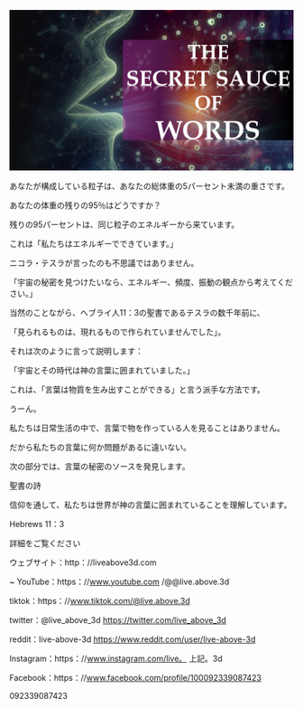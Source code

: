 ![Video cover image](../cover.jpeg "cover-photo")

あなたが構成している粒子は、あなたの総体重の5パーセント未満の重さです。

あなたの体重の残りの95％はどうですか？

残りの95パーセントは、同じ粒子のエネルギーから来ています。

これは「私たちはエネルギーでできています。」

ニコラ・テスラが言ったのも不思議ではありません。

「宇宙の秘密を見つけたいなら、エネルギー、頻度、振動の観点から考えてください。」

当然のことながら、ヘブライ人11：3の聖書であるテスラの数千年前に、

「見られるものは、現れるもので作られていませんでした」。

それは次のように言って説明します：

「宇宙とその時代は神の言葉に囲まれていました。」

これは、「言葉は物質を生み出すことができる」と言う派手な方法です。

うーん。

私たちは日常生活の中で、言葉で物を作っている人を見ることはありません。

だから私たちの言葉に何か問題があるに違いない。

次の部分では、言葉の秘密のソースを発見します。

聖書の詩

信仰を通して、私たちは世界が神の言葉に囲まれていることを理解しています。

Hebrews 11：3

詳細をご覧ください

ウェブサイト：http：//liveabove3d.com

~ YouTube：https：//www.youtube.com /@@live.above.3d

tiktok：https：//www.tiktok.com/@live.above.3d

twitter：@live_above_3d https://twitter.com/live_above_3d

reddit：live-above-3d https://www.reddit.com/user/live-above-3d

Instagram：https：//www.instagram.com/live。 上記。3d

Facebook：https：//www.facebook.com/profile/100092339087423

092339087423